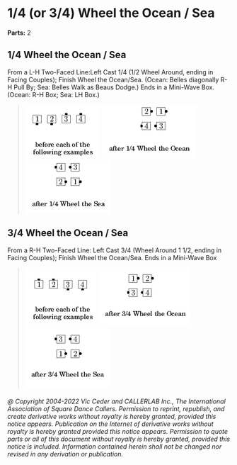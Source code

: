 
# 1/4 (or 3/4) Wheel the Ocean / Sea

**Parts:** 2  

## 1/4 Wheel the Ocean / Sea

From a L-H Two-Faced Line:Left Cast 1/4 (1/2 Wheel Around, ending in Facing Couples);
Finish Wheel the Ocean/Sea.
(Ocean: Belles diagonally R-H Pull By; Sea:
Belles Walk as Beaus Dodge.) Ends in a Mini-Wave Box. (Ocean: R-H Box; Sea: LH Box.)

> 
> ![alt](1_4_wheel-1.png)
> ![alt](1_4_wheel-2.png)
> ![alt](1_4_wheel-3.png)
>

## 3/4 Wheel the Ocean / Sea

From a R-H Two-Faced Line: Left Cast 3/4 (Wheel Around 1 1/2, ending in Facing
Couples); Finish Wheel the Ocean/Sea. Ends in a Mini-Wave Box

>
> ![alt](3_4_wheel-1.png)
> ![alt](3_4_wheel-2.png)
> ![alt](3_4_wheel-3.png)
>

###### @ Copyright 2004-2022 Vic Ceder and CALLERLAB Inc., The International Association of Square Dance Callers. Permission to reprint, republish, and create derivative works without royalty is hereby granted, provided this notice appears. Publication on the Internet of derivative works without royalty is hereby granted provided this notice appears. Permission to quote parts or all of this document without royalty is hereby granted, provided this notice is included. Information contained herein shall not be changed nor revised in any derivation or publication.
